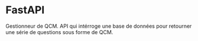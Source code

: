 # FastAPI
Gestionneur de QCM.  API qui intérroge une base de données pour retourner une série de questions sous forme de QCM.
